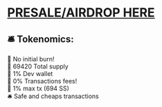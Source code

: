 # [PRESALE/AIRDROP HERE](https://t.me/joinchat/VHCtW7MF7HFmMTc0)
## 🛎 Tokenomics:
🚀 No initial burn!  
🚀 69420 Total supply  
🚀 1% Dev wallet  
🚀 0% Transactions fees!  
🚀 1% max tx (694 SS)  
🛎 Safe and cheaps transactions  
